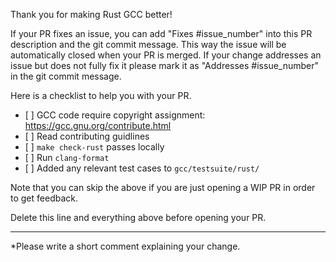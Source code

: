 Thank you for making Rust GCC better!

If your PR fixes an issue, you can add "Fixes #issue_number" into this
PR description and the git commit message. This way the issue will be
automatically closed when your PR is merged. If your change addresses
an issue but does not fully fix it please mark it as "Addresses #issue_number"
in the git commit message.

Here is a checklist to help you with your PR.

- \[ ] GCC code require copyright assignment: https://gcc.gnu.org/contribute.html
- \[ ] Read contributing guidlines
- \[ ] `make check-rust` passes locally
- \[ ] Run `clang-format`
- \[ ] Added any relevant test cases to `gcc/testsuite/rust/`

Note that you can skip the above if you are just opening a WIP PR in
order to get feedback.

Delete this line and everything above before opening your PR.

---

*Please write a short comment explaining your change.

